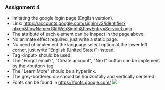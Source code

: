 ### Assignment 4
* Imitating the google login page (English version).
* Link: https://accounts.google.com/signin/v2/identifier?hl=en&flowName=GlifWebSignIn&flowEntry=ServiceLogin
* The attribute of each element can be inspect in the page above.
* No animate effect required, just write a static page.
* No need of implement the language select option at the lower left corner, just write "English (United State)" instead.
* Tag &lt;input&gt; should be used.
* The "Forgot email?", "Create account", "Next" button can be implement by the &lt;button&gt; tag.
* The "Learn More" should be a hyperlink.
* The grey-bordered div should be horizontally and vertically centered.
* Fonts can be found in https://fonts.google.com/
![](https://i.imgur.com/rFFoOy9.png)
